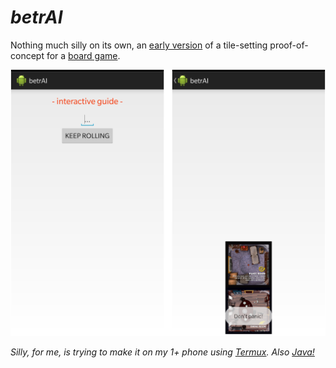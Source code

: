 #  _betrAI_

Nothing much silly on its own, an [early version](https://github.com/KayserSoze42/extend.io/releases/tag/0.0.1-betr-ai) of a tile-setting proof-of-concept for a [board game](https://en.wikipedia.org/wiki/Betrayal_at_House_on_the_Hill).

![ai](https://github.com/KayserSoze42/extend.io/blob/main/src/root/betrAI/a.png?raw=true)

_Silly, for me, is trying to make it on my 1+ phone using [Termux](https://termux.dev/en/). Also [Java!](https://en.wikipedia.org/wiki/Java)_

